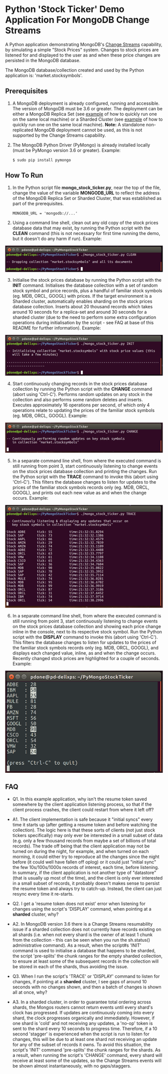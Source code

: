 # Python 'Stock Ticker' Demo Application For MongoDB Change Streams

A Python application demonstrating MongoDB's [Change Streams](https://docs.mongodb.com/manual/changeStreams/) capability, by simulating a simple "Stock Prices" system. Changes to stock prices are listened for and displayed to the user as and when these price changes are persisted in the MongoDB database. 

The MongoDB database/collection created and used by the Python application is: 'market.stocksymbols'.

## Prerequisites

1. A MongoDB deployment is already configured, running and accessible. The version of MongoDB must be 3.6 or greater. The deployment can be either a MongoDB Replica Set (see [example](https://github.com/pkdone/mongo-quick-repset) of how to quickly run one on the same local machine) or a Sharded Cluster (see [example](https://github.com/pkdone/mongo-multi-svr-generator) of how to quickly run one on the same local machine). **Note:** A standalone non-replicated MongoDB deployment cannot be used, as this is not supported by the Change Streams capability.

2. The MongoDB Python Driver (PyMongo) is already installed locally (must be PyMongo version 3.6 or greater). Example:

    ```
    $ sudo pip install pymongo
    ```

## How To Run

1. In the Python script file **mongo_stock_ticker.py**, near the top of the file, change the value of the variable **MONGODB_URL** to reflect the address of the MongoDB Replica Set or Sharded Cluster, that was established as part of the prerequisites.


    ```
    MONGODB_URL = 'mongodb://...'
    ```

2. Using a command line shell, clean out any old copy of the stock prices database data that may exist, by running the Python script with the **CLEAN** command (this is not necessary for first time running the demo, but it doesn't do any harm if run). Example:


![CLEAN](imgs/clean.png)


3. Initialise the stock prices database by running the Python script with the **INIT** command. Initialises the database collection with a set of random stock symbol and price records, plus a handful of familiar stock symbols (eg. MDB, ORCL, GOOGL) with prices. If the target environment is a Sharded cluster, automatically enables sharding on the stock prices database collection. Inserts about 20 thousand records which takes around 10 seconds for a replica-set and around 30 seconds for a sharded cluster (due to the need to perform some extra configuration operations during initialisation by the script - see FAQ at base of this README for further information). Example:


![INIT](imgs/init.png)


4. Start continuously changing records in the stock prices database collection by running the Python script with the **CHANGE** command (abort using 'Ctrl-C'). Performs random updates on any stock in the collection and also performs some random deletes and inserts. Executes approximately 16 operations per second, of which only 4 operations relate to updating the prices of the familiar stock symbols (eg. MDB, ORCL, GOOGL). Example:


![UPDATES](imgs/change.png)


5. In a separate command line shell, from where the executed command is still running from point 3, start continuously listening to change events on the stock prices database collection and printing the changes. Run the Python script with the **TRACE** command to invoke this (abort using 'Ctrl-C'). This filters the database changes to listen for updates to the prices of the familiar stock symbols records only (eg. MDB, ORCL, GOOGL), and prints out each new value as and when the change occurs. Example:


![LISTEN](imgs/trace.png)


6. In a separate command line shell, from where the executed command is still running from point 3, start continuously listening to change events on the stock prices database collection and showing each price change inline in the console, next to its respective stock symbol. Run the Python script with the **DISPLAY** command to invoke this (abort using 'Ctrl-C'). This filters the database changes to listen for updates to the prices of the familiar stock symbols records only (eg. MDB, ORCL, GOOGL), and displays each changed value, inline, as and when the change occurs. Recently changed stock prices are highlighted for a couple of seconds. Example:


![LISTEN](imgs/display.png)


## FAQ

* Q1. In this example application, why isn't the resume token saved somewhere by the client application listening process, so that if the client process crashes, the client could restart from where it left off?

* A1. The client implementation is safe because it "initial syncs" every time it starts up (after getting a resume token and before watching the collection). The logic here is that these sorts of clients (not just stock tickers specifically) may only ever be interested in a small subset of data (e.g. only a few thousand records from maybe a set of billions of total records). The trade off being that the client application may not be turned on during the night, for example, and when turned on each morning, it could either try to reproduce all the changes since the night before (it could well have fallen off oplog) or it could just "initial sync" the few 10s/100s/1000s records of interest, each time, before listening. In summary, if the client application is not another type of "datastore" (that is usually up most of the time), and the client is only ever interested in a small subset of records, it probably doesn't makes sense to persist the resume token and always try to catch-up. Instead, the client can just resync every time it re-starts.


* Q2. I get a 'resume token does not exist' error when listening for changes using the script's 'DISPLAY' command, when pointing at a __sharded__ cluster, why?

* A2. In MongoDB version 3.6 there is a Change Streams resumability issue if a sharded collection does not currently have records existing on all shards (i.e. when not every shard is the owner of at least 1 chunk from the collection - this can be seen when you run the sh.status() administrative command). As a result, when the script#s 'INIT' command is used to initialise a database that happens to be sharded, the script 'pre-splits' the chunk ranges for the empty sharded collection, to ensure at least some of the subsequent records in the collection will be stored in each of the shards, thus avoiding the issue. 


* Q3. When I run the script's 'TRACE' or 'DISPLAY' command to listen for changes, if pointing at a __sharded__ cluster, I see gaps of around 10 seconds with no changes shown, and then a batch of changes is shown all at once, why? 

* A3. In a sharded cluster, in order to guarantee total ordering across shards, the Mongos routers cannot return events until every shard's clock has progressed. If updates are continuously coming into every shard, the clock progresses organically and immediately. However, if one shard is 'cold' and not receiving any updates, a 'no-op' token is sent to the shard every 10 seconds to progress time. Therefore, if a 10 second 'stagger' is experienced when the script is run to listen for changes, this will be due to at least one shard not receiving an update for any of the subset of records it owns. To avoid this situation, the script's 'INIT' command 'pre-splits' the chunk ranges for the shards. As a result, when running the script's 'CHANGE' command, every shard will receive at least some of the updates, so the Change Streams events will be shown almost instantaneously, with no gaps/staggers.

